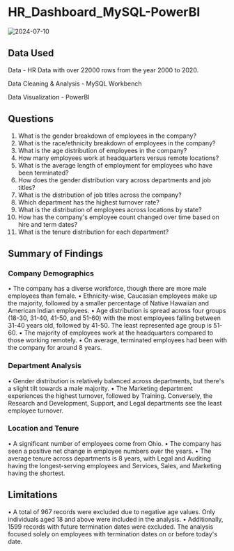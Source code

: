# HR_Dashboard_MySQL-PowerBI

![2024-07-10](https://github.com/yamimajoseph/HR_Dashboard_MySQL-PowerBI/assets/139482436/a883a105-2f75-4578-b912-5b6f99dbbd6a)



## Data Used
Data - HR Data with over 22000 rows from the year 2000 to 2020.

Data Cleaning & Analysis - MySQL Workbench

Data Visualization - PowerBI

## Questions
1. What is the gender breakdown of employees in the company?
2. What is the race/ethnicity breakdown of employees in the company?
3. What is the age distribution of employees in the company?
4. How many employees work at headquarters versus remote locations?
5. What is the average length of employment for employees who have been terminated?
6. How does the gender distribution vary across departments and job titles?
7. What is the distribution of job titles across the company?
8. Which department has the highest turnover rate?
9. What is the distribution of employees across locations by state?
10. How has the company's employee count changed over time based on hire and term dates?
11. What is the tenure distribution for each department?

## Summary of Findings

### Company Demographics

•	The company has a diverse workforce, though there are more male employees than female.
•	Ethnicity-wise, Caucasian employees make up the majority, followed by a smaller percentage of Native Hawaiian and American Indian employees.
•	Age distribution is spread across four groups (18-30, 31-40, 41-50, and 51-60) with the most employees falling between 31-40 years old, followed by 41-50. The least represented age group is 51-60.
•	The majority of employees work at the headquarters compared to those working remotely.
•	On average, terminated employees had been with the company for around 8 years.

### Department Analysis

•	Gender distribution is relatively balanced across departments, but there's a slight tilt towards a male majority.
•	The Marketing department experiences the highest turnover, followed by Training. Conversely, the Research and Development, Support, and Legal departments see the least employee turnover.

### Location and Tenure

•	A significant number of employees come from Ohio.
•	The company has seen a positive net change in employee numbers over the years.
•	The average tenure across departments is 8 years, with Legal and Auditing having the longest-serving employees and Services, Sales, and Marketing having the shortest.

## Limitations

•	A total of 967 records were excluded due to negative age values. Only individuals aged 18 and above were included in the analysis.
•	Additionally, 1599 records with future termination dates were excluded. The analysis focused solely on employees with termination dates on or before today's date.
